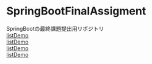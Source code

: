 # SpringBootFinalAssigment
SpringBootの最終課題提出用リポジトリ  
[listDemo](一覧表示機能.mp4)  
[listDemo](削除機能.mp4)  
[listDemo](更新機能.mp4)  
[listDemo](登録機能.mp4)  
